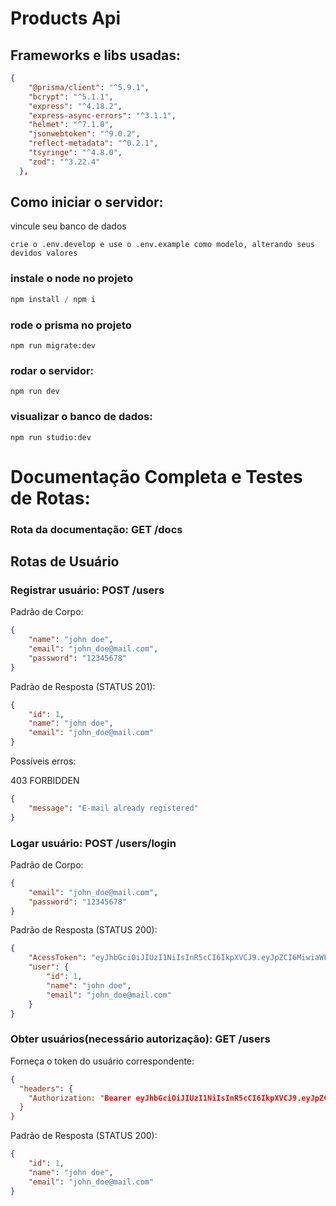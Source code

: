 # Products Api

## Frameworks e libs usadas:
```json
{
    "@prisma/client": "^5.9.1",
    "bcrypt": "^5.1.1",
    "express": "^4.18.2",
    "express-async-errors": "^3.1.1",
    "helmet": "^7.1.0",
    "jsonwebtoken": "^9.0.2",
    "reflect-metadata": "^0.2.1",
    "tsyringe": "^4.8.0",
    "zod": "^3.22.4"
  },
```

## Como iniciar o servidor:

vincule seu banco de dados
```
crie o .env.develop e use o .env.example como modelo, alterando seus devidos valores
```

### instale o node no projeto
```javascript
npm install / npm i
```

### rode o prisma no projeto
```
npm run migrate:dev
```

### rodar o servidor:
```
npm run dev
```

### visualizar o banco de dados:
```
npm run studio:dev
```

# Documentação Completa e Testes de Rotas:

### Rota da documentação: GET /docs

## Rotas de Usuário

### Registrar usuário: POST /users

Padrão de Corpo:
```json
{
	"name": "john doe",
	"email": "john_doe@mail.com",
	"password": "12345678"
}
```

Padrão de Resposta (STATUS 201):
```json
{
	"id": 1,
	"name": "john doe",
	"email": "john_doe@mail.com"
}

```
Possíveis erros:

403 FORBIDDEN

```json
{
	"message": "E-mail already registered"
}
```

### Logar usuário: POST /users/login

Padrão de Corpo:
```json
{
	"email": "john_doe@mail.com",
	"password": "12345678"
}
```

Padrão de Resposta (STATUS 200):
```json
{
	"AcessToken": "eyJhbGciOiJIUzI1NiIsInR5cCI6IkpXVCJ9.eyJpZCI6MiwiaWF0IjoxNzA4NTQ2MDQzfQ.pDcRf1yu1XmVaIrRLOBoa6O_8Ukl1lxX-6lkxwcJRtI",
	"user": {
		"id": 1,
		"name": "john doe",
		"email": "john_doe@mail.com"
	}
}
```

### Obter usuários(necessário autorização): GET /users
Forneça o token do usuário correspondente:
```json
{
  "headers": {
    "Authorization: "Bearer eyJhbGciOiJIUzI1NiIsInR5cCI6IkpXVCJ9.eyJpZCI6MiwiaWF0IjoxNzA4NTQ2MDQzfQ.pDcRf1yu1XmVaIrRLOBoa6O_8Ukl1lxX-6lkxwcJRtI"
  }
}
```

Padrão de Resposta (STATUS 200):
```json
{
	"id": 1,
	"name": "john doe",
	"email": "john_doe@mail.com"
}
```